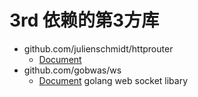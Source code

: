 # 3rd 依赖的第3方库
 * github.com/julienschmidt/httprouter
   * [Document](https://github.com/julienschmidt/httprouter)
 * github.com/gobwas/ws
   * [Document](https://godoc.org/github.com/gobwas/ws)   golang web socket libary
